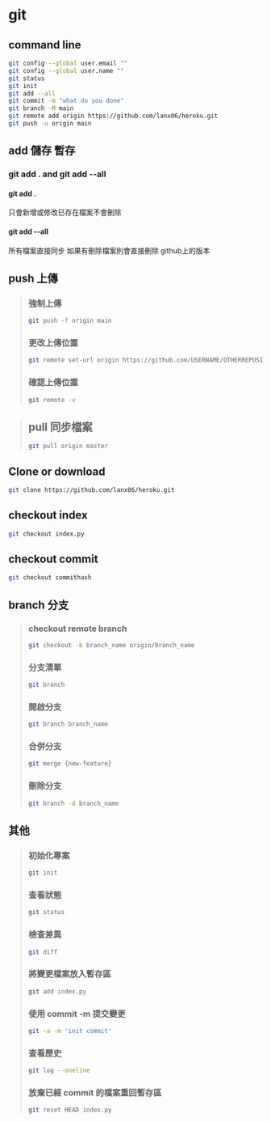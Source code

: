# git

## command line

```bash
git config --global user.email ""
git config --global user.name ""
git status
git init
git add --all
git commit -m "what do you done"
git branch -M main
git remote add origin https://github.com/lanx06/heroku.git
git push -u origin main
```
## add 儲存 暫存
### git add . and git add --all
#### git add .
只會新增或修改已存在檔案不會刪除
#### git add --all
所有檔案直接同步
如果有刪除檔案則會直接刪除 github上的版本

## push 上傳
> ### 強制上傳
> ```bash
> git push -f origin main
> ```
> ### 更改上傳位置
> ```bash
> git remote set-url origin https://github.com/USERNAME/OTHERREPOSITORY.git
> ```
> ### 確認上傳位置
> ```bash
> git remote -v
> ```

> ## pull 同步檔案
> ```bash
> git pull origin master
> ```


## Clone or download
```bash
git clone https://github.com/lanx06/heroku.git
```

## checkout index
```bash
git checkout index.py
```
## checkout commit
```bash
git checkout commithash
```

## branch 分支
> ### checkout remote branch
> ```bash
> git checkout -b branch_name origin/branch_name
> ```
> ### 分支清單
> ```bash
> git branch 
> ```
> ### 開啟分支
> ```bash
> git branch branch_name
> ```
> ### 合併分支
> ```bash
> git merge {new-feature}
> ```
> ### 刪除分支
> ```bash
> git branch -d branch_name
> ```

## 其他

> ### 初始化專案
> ```bash
> git init
> ```
> ### 查看狀態
> ```bash
> git status
> ```
> ### 檢查差異
> ```bash
> git diff 
> ```
> ### 將變更檔案放入暫存區
> ```bash
> git add index.py
> ```
> ### 使用 commit -m 提交變更
> ```bash
> git -a -m 'init commit'
> ```
> ### 查看歷史
> ```bash
> git log --oneline
> ```
> ### 放棄已經 commit 的檔案重回暫存區
> ```bash
> git reset HEAD index.py
> ```


